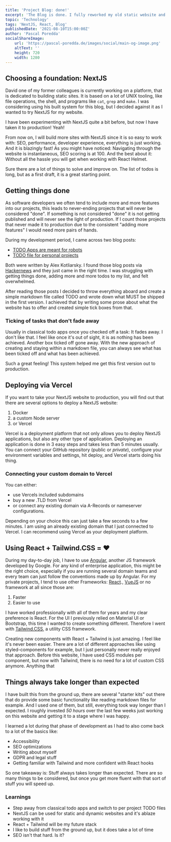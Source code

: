 ```yaml
---
title: 'Project Blog: done!'
excerpt: 'The Blog is done. I fully reworked my old static website and rebuild it from the ground up with NextJS. 1. It took way longer than I expected 2. I learned a lot 3. I build a great foundation for the future 4. NextJS is awesome'
topic: 'Technology'
tags: 'NextJS, React, Blog'
publishedDate: '2021-08-10T15:00:00Z'
author: 'Pascal Poredda'
socialShareImage:
    url: 'https://pascal-poredda.de/images/social/main-og-image.png'
    altText: ''
    height: 720
    width: 1280
---
```


## Choosing a foundation: NextJS

David one of my former colleagues is currently working on a platform, that is dedicated to building static sites. It is based on a lot of UNIX tooling, like file operations, the shell, and programs like `cat`, `grep` and `make`. I was considering using his built system for this blog, but I decided against it as I wanted to try NextJS for my website.

I have been experimenting with NextJS quite a bit before, but now I have taken it to production! Yeah!

From now on, I will build more sites with NextJS since it is so easy to work with: SEO, performance, developer experience, everything is just working. And it is blazingly fast! As you might have noticed: Navigating through the website is instantaneous, SEO scoring is at 100. And the best about it: Without all the hassle you will get when working with React Helmet.

Sure there are a lot of things to solve and improve on. The list of todos is long, but as a first draft, it is a great starting point.

## Getting things done

As software developers we often tend to include more and more features into our projects, this leads to never-ending projects that will never be considered "done". If something is not considered "done" it is not getting published and will never see the light of production. If I count those projects that never made it to production due to the consistent "adding more features" I would need more pairs of hands.

During my development period, I came across two blog posts:

- [TODO Apps are meant for robots](https://blog.frantic.im/all/todo-apps-are-meant-for-robots/)
- [TODO file for personal projects](https://blog.frantic.im/all/todo-file-for-personal-projects/)

Both were written by Alex Kotliarsky. I found those blog posts via [Hackernews](https://news.ycombinator.com) and they just came in the right time. I was struggling with getting things done, adding more and more todos to my list, and felt overwhelmed.

After reading those posts I decided to throw everything aboard and create a simple markdown file called TODO and wrote down what MUST be shipped in the first version. I achieved that by writing some prose about what the website has to offer and created simple tick boxes from that.

### Ticking of tasks that don't fade away

Usually in classical todo apps once you checked off a task: It fades away. I don't like that. I feel like once it's out of sight, it is as nothing has been achieved. Another box ticked off gone away.
With the new approach of creating and staying within a markdown file, you can always see what has been ticked off and what has been achieved.

Such a great feeling! This system helped me get this first version out to production.

## Deploying via Vercel
If you want to take your NextJS website to production, you will find out that there are several options to deploy a NextJS website:

1. Docker
2. a custom Node server
3. or Vercel

Vercel is a deployment platform that not only allows you to deploy NextJS applications, but also any other type of application. Deploying an application is done in 3 easy steps and takes less than 5 minutes usually. You can connect your GitHub repository (public or *private*), configure your environment variables and settings, hit deploy, and Vercel starts doing his thing.

### Connecting your custom domain to Vercel
You can either:

- use Vercels included subdomains
- buy a new .TLD from Vercel
- or connect any existing domain via A-Records or nameserver configurations.
 
Depending on your choice this can just take a few seconds to a few minutes. I am using an already existing domain that I just connected to Vercel.
I can recommend using Vercel as your deployment platform.

## Using React + Tailwind.CSS = ❤️

During my day-to-day job, I have to use [Angular](https://angular.io), another JS framework developed by Google. For any kind of enterprise application, this might be the right choice, especially if you are running several domain teams and every team can just follow the conventions made up by Angular. For my private projects, I tend to use other Frameworks: [React](https://reactjs.org)., [VueJS](https://vuejs.org) or no framework at all since those are:

1. Faster
2. Easier to use
 
I have worked professionally with all of them for years and my clear preference is React. For the UI I previously relied on Material UI or Bootstrap, this time I wanted to create something different.
Therefore I went with [Tailwind.CSS](https://tailwindcss.com), a utility CSS framework.

Creating new components with React + Tailwind is just amazing. I feel like it's never been easier. There are a lot of different approaches like using styled-components for example, but I just personally never really enjoyed that approach.
Before this website, I have used CSS modules per component, but now with Tailwind, there is no need for a lot of custom CSS anymore. Anything that

## Things always take longer than expected

I have built this from the ground up, there are several "starter kits" out there that do provide some basic functionality like reading markdown files for example. And I used one of them, but still, everything took way longer than I expected. I roughly invested *50 hours* over the last few weeks just working on this website and getting it to a stage where I was happy.

I learned a lot during that phase of development as I had to also come back to a lot of the basics like:

- Accessibility
- SEO optimizations
- Writing about myself
- GDPR and legal stuff
- Getting familiar with Tailwind and more confident with React hooks

So one takeaway is: Stuff always takes longer than expected. There are so many things to be considered, but once you get more fluent with that sort of stuff you will speed up.


### Learnings
- Step away from classical todo apps and switch to per project TODO files
- NextJS can be used for static and dynamic websites and it's ablaze working with it
- React + Tailwind will be my future stack
- I like to build stuff from the ground up, but it does take a lot of time
- SEO isn't that hard. Is it?
